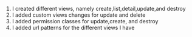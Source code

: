 1. I created different views, namely create,list,detail,update,and destroy
2. I added custom views changes for update and delete
3. I added permission classes for update,create, and destroy
4. I added url patterns for the different views I have